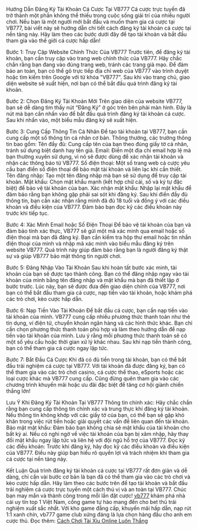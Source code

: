 Hướng Dẫn Đăng Ký Tài Khoản Cá Cược Tại VB777
Cá cược trực tuyến đã trở thành một phần không thể thiếu trong cuộc sống giải trí của nhiều người chơi. Nếu bạn là một người mới bắt đầu và muốn tham gia cá cược tại VB777, bài viết này sẽ hướng dẫn chi tiết cách đăng ký tài khoản cá cược tại nền tảng này. Hãy làm theo các bước dưới đây để tạo tài khoản và bắt đầu tham gia vào thế giới cá cược hấp dẫn!

Bước 1: Truy Cập Website Chính Thức Của VB777
Trước tiên, để đăng ký tài khoản, bạn cần truy cập vào trang web chính thức của VB777. Hãy chắc chắn rằng bạn đang vào đúng trang web, tránh các trang giả mạo. Để đảm bảo an toàn, bạn có thể gõ trực tiếp địa chỉ web của VB777 vào trình duyệt hoặc tìm kiếm trên Google với từ khóa "VB777".
Sau khi vào trang chủ, giao diện website sẽ xuất hiện, nơi bạn có thể bắt đầu quá trình đăng ký tài khoản.

Bước 2: Chọn Đăng Ký Tài Khoản Mới
Trên giao diện của website VB777, bạn sẽ dễ dàng tìm thấy nút “Đăng Ký” ở góc trên bên phải màn hình. Đây là nút mà bạn cần nhấn vào để bắt đầu quá trình đăng ký tài khoản cá cược. Sau khi nhấn vào, một biểu mẫu đăng ký sẽ xuất hiện.

Bước 3: Cung Cấp Thông Tin Cá Nhân
Để tạo tài khoản tại VB777, bạn cần cung cấp một số thông tin cá nhân cơ bản. Thông thường, các trường thông tin bao gồm:
Tên đầy đủ: Cung cấp tên của bạn theo đúng giấy tờ cá nhân, tránh sử dụng biệt danh hay tên giả.
Email: Điền một địa chỉ email hợp lệ mà bạn thường xuyên sử dụng, vì nó sẽ được dùng để xác nhận tài khoản và nhận các thông báo từ VB777.
Số điện thoại: Một số trang web cá cược yêu cầu bạn điền số điện thoại để bảo mật tài khoản và liên lạc khi cần thiết.
Tên đăng nhập: Tạo một tên đăng nhập mà bạn sẽ sử dụng để truy cập tài khoản.
Mật khẩu: Chọn mật khẩu mạnh (kết hợp chữ cái, số và ký tự đặc biệt) để bảo vệ tài khoản của bạn.
Xác nhận mật khẩu: Nhập lại mật khẩu để đảm bảo rằng bạn không gặp phải sai sót khi đăng ký.
Sau khi điền đầy đủ thông tin, bạn cần xác nhận rằng mình đã đủ 18 tuổi và đồng ý với các điều khoản và điều kiện của VB777. Đảm bảo bạn đọc kỹ các điều khoản này trước khi tiếp tục.

Bước 4: Xác Minh Email hoặc Số Điện Thoại
Để bảo vệ tài khoản của bạn và đảm bảo tính xác thực, VB777 sẽ gửi một mã xác minh qua email hoặc số điện thoại mà bạn đã đăng ký. Bạn cần kiểm tra hộp thư email hoặc tin nhắn điện thoại của mình và nhập mã xác minh vào biểu mẫu đăng ký trên website VB777.
Quá trình này giúp đảm bảo rằng bạn là người đăng ký thật sự và giúp VB777 bảo mật thông tin người chơi.

Bước 5: Đăng Nhập Vào Tài Khoản
Sau khi hoàn tất bước xác minh, tài khoản của bạn sẽ được tạo thành công. Bạn có thể đăng nhập ngay vào tài khoản của mình bằng tên đăng nhập và mật khẩu mà bạn đã thiết lập ở bước trước.
Lúc này, bạn sẽ được đưa đến giao diện chính của VB777, nơi bạn có thể bắt đầu tham gia cá cược, nạp tiền vào tài khoản, hoặc khám phá các trò chơi, kèo cược hấp dẫn.

Bước 6: Nạp Tiền Vào Tài Khoản
Để bắt đầu cá cược, bạn cần nạp tiền vào tài khoản của mình. VB777 cung cấp nhiều phương thức thanh toán như thẻ tín dụng, ví điện tử, chuyển khoản ngân hàng và các hình thức khác. Bạn chỉ cần chọn phương thức thanh toán phù hợp và làm theo hướng dẫn để nạp tiền vào tài khoản của mình.
Lưu ý rằng mỗi phương thức thanh toán sẽ có một số yêu cầu hoặc thời gian xử lý khác nhau. Sau khi nạp tiền thành công, bạn có thể tham gia cá cược ngay lập tức.

Bước 7: Bắt Đầu Cá Cược
Khi đã có đủ tiền trong tài khoản, bạn có thể bắt đầu trải nghiệm cá cược tại VB777. Với tài khoản đã được đăng ký, bạn có thể tham gia vào các trò chơi casino, cá cược thể thao, eSports hoặc các loại cược khác mà VB777 cung cấp.
Cũng đừng quên tham gia vào các chương trình khuyến mãi hoặc ưu đãi đặc biệt để tăng cơ hội giành chiến thắng lớn!

Lưu Ý Khi Đăng Ký Tài Khoản Tại VB777
Thông tin chính xác: Hãy chắc chắn rằng bạn cung cấp thông tin chính xác và trung thực khi đăng ký tài khoản. Nếu thông tin không khớp với các giấy tờ của bạn, có thể bạn sẽ gặp khó khăn trong việc rút tiền hoặc giải quyết các vấn đề liên quan đến tài khoản.
Bảo mật mật khẩu: Đảm bảo bạn không chia sẻ mật khẩu của tài khoản cho bất kỳ ai. Nếu có nghi ngờ về việc tài khoản của bạn bị xâm nhập, hãy thay đổi mật khẩu ngay lập tức và liên hệ với đội ngũ hỗ trợ của VB777.
Đọc kỹ các điều khoản: Trước khi đăng ký, hãy đọc kỹ các điều khoản và điều kiện của VB777. Điều này giúp bạn hiểu rõ quyền lợi và trách nhiệm khi tham gia cá cược tại nền tảng này.

Kết Luận
Quá trình đăng ký tài khoản cá cược tại VB777 rất đơn giản và dễ dàng, chỉ cần vài bước cơ bản là bạn đã có thể tham gia vào các trò chơi và kèo cược hấp dẫn. Hãy làm theo các bước trên để tạo tài khoản và bắt đầu trải nghiệm cá cược trực tuyến một cách thú vị và an toàn tại VB777. Chúc bạn may mắn và thành công trong mỗi lần đặt cược!
<a href=" https://vb777.ink/"> vb777</a> khám phá nhà cái uy tín top 1 Việt Nam, cổng game tự hào mang đến cho bet thủ trải nghiệm xuất sắc nhất. Với kho game đẳng cấp, khuyến mãi hấp dẫn, nạp rút 1:1 xanh chín, vb777 game club xứng đáng là lựa chọn hàng đầu cho anh em cược thủ.
Đọc thêm: <a href="https://vb777.ink/cach-choi-tai-xiu-online-luon-thang/ ">Cách Chơi Tài Xỉu Online Luôn Thắng</a>


